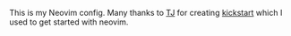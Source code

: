 This is my Neovim config.
Many thanks to [TJ](https://github.com/tjdevries) for creating
[kickstart](https://github.com/nvim-lua/kickstart.nvim/) which I used to get
started with neovim.


